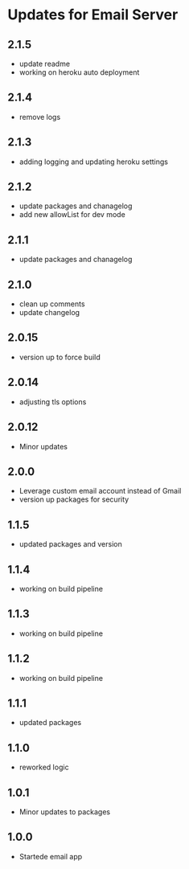 # Updates for Email Server

## 2.1.5
- update readme
- working on heroku auto deployment

## 2.1.4
- remove logs

## 2.1.3
- adding logging and updating heroku settings

## 2.1.2
- update packages and chanagelog
- add new allowList for dev mode

## 2.1.1
- update packages and chanagelog

## 2.1.0
- clean up comments
- update changelog

## 2.0.15
- version up to force build 

## 2.0.14
- adjusting tls options 

## 2.0.12
- Minor updates

## 2.0.0
- Leverage custom email account instead of Gmail
- version up packages for security

## 1.1.5
- updated packages and version

## 1.1.4
- working on build pipeline

## 1.1.3
- working on build pipeline

## 1.1.2
- working on build pipeline

## 1.1.1 
- updated packages

## 1.1.0 
- reworked logic

## 1.0.1 
- Minor updates to packages

## 1.0.0 
- Startede email app
